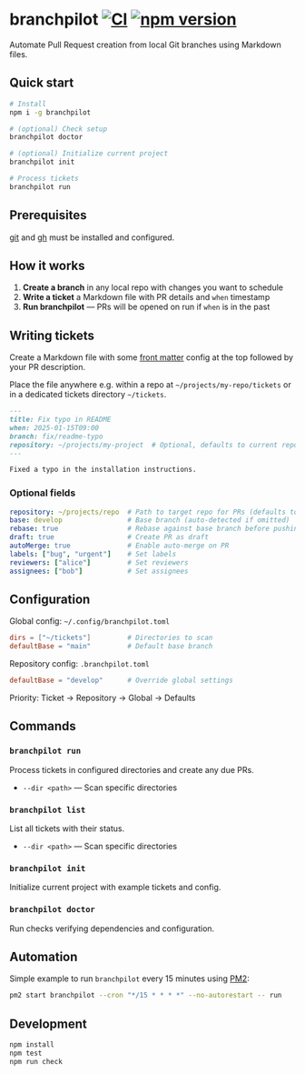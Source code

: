 # branchpilot [![CI](https://github.com/AlecRust/branchpilot/actions/workflows/ci.yml/badge.svg)](https://github.com/AlecRust/branchpilot/actions/workflows/ci.yml) [![npm version](https://img.shields.io/npm/v/branchpilot.svg)](https://www.npmjs.com/package/branchpilot)

Automate Pull Request creation from local Git branches using Markdown files.

## Quick start

```bash
# Install
npm i -g branchpilot

# (optional) Check setup
branchpilot doctor

# (optional) Initialize current project
branchpilot init

# Process tickets
branchpilot run
```

## Prerequisites

[git](https://git-scm.com/) and [gh](https://cli.github.com/) must be installed and configured.

## How it works

1. **Create a branch** in any local repo with changes you want to schedule
2. **Write a ticket** a Markdown file with PR details and `when` timestamp
3. **Run branchpilot** — PRs will be opened on run if `when` is in the past

## Writing tickets

Create a Markdown file with some [front matter](https://gohugo.io/content-management/front-matter/) config at the top followed by your PR description.

Place the file anywhere e.g. within a repo at `~/projects/my-repo/tickets` or in a dedicated tickets directory `~/tickets`.

```markdown
---
title: Fix typo in README
when: 2025-01-15T09:00
branch: fix/readme-typo
repository: ~/projects/my-project  # Optional, defaults to current repo
---

Fixed a typo in the installation instructions.
```

### Optional fields

```yaml
repository: ~/projects/repo  # Path to target repo for PRs (defaults to current repo)
base: develop                # Base branch (auto-detected if omitted)
rebase: true                 # Rebase against base branch before pushing
draft: true                  # Create PR as draft
autoMerge: true              # Enable auto-merge on PR
labels: ["bug", "urgent"]    # Set labels
reviewers: ["alice"]         # Set reviewers
assignees: ["bob"]           # Set assignees
```

## Configuration

Global config: `~/.config/branchpilot.toml`

```toml
dirs = ["~/tickets"]         # Directories to scan
defaultBase = "main"         # Default base branch
```

Repository config: `.branchpilot.toml`

```toml
defaultBase = "develop"      # Override global settings
```

Priority: Ticket → Repository → Global → Defaults

## Commands

### `branchpilot run`

Process tickets in configured directories and create any due PRs.

- `--dir <path>` — Scan specific directories

### `branchpilot list`

List all tickets with their status.

- `--dir <path>` — Scan specific directories

### `branchpilot init`

Initialize current project with example tickets and config.

### `branchpilot doctor`

Run checks verifying dependencies and configuration.

## Automation

Simple example to run `branchpilot` every 15 minutes using [PM2](https://pm2.keymetrics.io/):

```bash
pm2 start branchpilot --cron "*/15 * * * *" --no-autorestart -- run
```

## Development

```bash
npm install
npm test
npm run check
```
